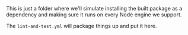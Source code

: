 This is just a folder where we'll simulate installing the built package as a dependency and making sure it runs on every Node engine we support.

The `lint-and-test.yml` will package things up and put it here.